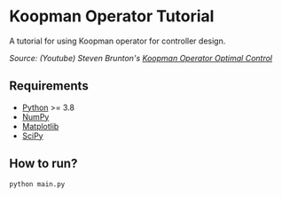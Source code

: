 # Koopman Operator Tutorial

A tutorial for using Koopman operator for controller design.

*Source: (Youtube) Steven Brunton's [Koopman Operator Optimal Control](https://www.youtube.com/watch?v=qOdwRel-1xA&t=69s)*

## Requirements

- [Python](https://www.python.org) >= 3.8
- [NumPy](https://numpy.org)
- [Matplotlib](https://matplotlib.org)
- [SciPy](https://scipy.org)

## How to run?

```bash
python main.py
```
